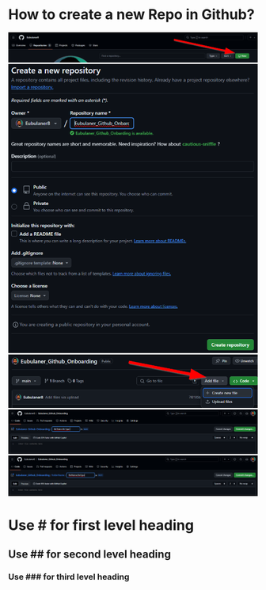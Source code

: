 <!-- Hello World I am a comment line, which is visiable only in changing mode -->

# How to create a new Repo in Github?

<picture>
 <img alt="Create-a-new-Repo" src="images/Create-a-new-Repo.png">
</picture>

<picture>
 <img alt="Repo-PopUp" src="images/Repo-PopUp.png">
</picture>

<picture>
 <img alt="add-new-file" src="images/add-new-file.png">
</picture>

<picture>
 <img alt="edit-and-commit-new-file" src="images/edit-and-commit-new-file.png">
</picture>

<picture>
 <img alt="add-new-folder" src="images/add-new-folder.png">
</picture>

<!-- Headings -->
#   Use #   for first  level heading
##  Use ##  for second level heading
### Use ### for third  level heading

<!-- https://docs.github.com/en/repositories -->

